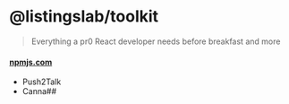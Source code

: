 # @listingslab/toolkit

> Everything a pr0 React developer needs before breakfast and more

#### [npmjs.com ](https://www.npmjs.com/package/@listingslab/toolkit)

- Push2Talk
- Canna## 